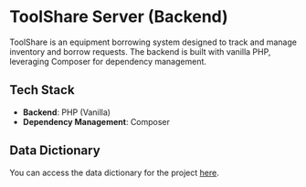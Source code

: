 # ToolShare Server (Backend)

ToolShare is an equipment borrowing system designed to track and manage inventory and borrow requests. The backend is built with vanilla PHP, leveraging Composer for dependency management.

## Tech Stack

- **Backend**: PHP (Vanilla)
- **Dependency Management**: Composer

## Data Dictionary

You can access the data dictionary for the project [here](https://docs.google.com/document/d/1H8vjMJD_fEziV0Yuugv_AJJgPD7YWomZ8U-201SCAeA/edit?tab=t.0).